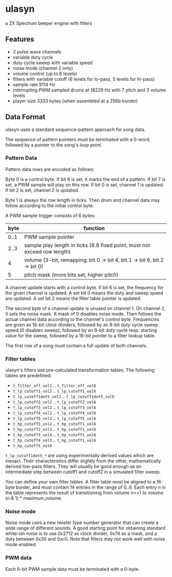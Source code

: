 # ulasyn

a ZX Spectrum beeper engine with filters


## Features

- 2 pulse wave channels
- variable duty cycle
- duty cycle sweep with variable speed
- noise mode (channel 2 only)
- volume control (up to 6 levels)
- filters with variable cutoff (6 levels for lo-pass, 5 levels for hi-pass)
- sample rate 9114 Hz
- interrupting PWM sampled drums at 18229 Hz with 7 pitch and 3 volume levels
- player size 3333 bytes (when assembled at a 256b border)



## Data Format

ulasyn uses a standard sequence-pattern approach for song data.

The sequence of pattern pointers must be terminated with a 0-word, followed by a
pointer to the song's loop point.


### Pattern Data

Pattern data rows are encoded as follows:

Byte 0 is a control byte. If bit 6 is set, it marks the end of a pattern. If bit
7 is set, a PWM sample will play on this row. If bit 0 is set, channel 1 is
updated. If bit 2 is set, channel 2 is updated.

Byte 1 is always the row length in ticks. Then drum and channel data may follow
according to the initial control byte.

A PWM sample trigger consists of 6 bytes:

byte | function
-----|---------
0..1 | PWM sample pointer
2..3 | sample play length in ticks (8.8 fixed point, must not exceed row length)
4    | volume (3-bit, remapping: bit 0 -> bit 4, bit 1 -> bit 6, bit 2 -> bit 0)
5    | pitch mask (more bits set, higher pitch)

A channel update starts with a control byte. If bit 6 is set, the frequency for
the given channel is updated. A set bit 0 means the duty and sweep speed are
updated. A set bit 2 means the filter table pointer is updated.

The second byte of a channel update is unused on channel 1. On channel 2, it
sets the noise mask. A mask of 0 disables noise mode. Then follows the actual
channel data according to the channel's control byte. Frequencies are given as
16-bit clock dividers, followed by an 8-bit duty cycle sweep speed (0 disables
sweep), followed by an 8-bit duty cycle resp. starting value for the sweep,
followed by a 16-bit pointer to a filter lookup table.

The first row of a song must contain a full update of both channels.


### Filter tables

 ulasyn's filters use pre-calculated transformation tables. The following tables
 are predefined:

- `t_filter_off_vol1` .. `t_filter_off_vol6`
- `t_lp_cutoff1_vol2` .. `t_lp_cutoff1_vol6`
- `t_lp_cutoff1dot5_vol1` .. `t_lp_cutoff1dot5_vol6`
- `t_lp_cutoff2_vol2` .. `t_lp_cutoff2_vol6`
- `t_lp_cutoff3_vol2` .. `t_lp_cutoff3_vol6`
- `t_lp_cutoff4_vol2` .. `t_lp_cutoff4_vol6`
- `t_lp_cutoff5_vol2` .. `t_lp_cutoff5_vol6`
- `t_hp_cutoff1_vol2` .. `t_hp_cutoff1_vol6`
- `t_hp_cutoff2_vol3` .. `t_hp_cutoff1_vol6`
- `t_hp_cutoff3_vol4` .. `t_hp_cutoff1_vol6`
- `t_hp_cutoff4_vol5` .. `t_hp_cutoff1_vol6`
- `t_hp_cutoff5_vol6`

`t_lp_cutoff1dot5_*` are using experimentally derived values which are inexact.
Their characteristics differ slightly from the other, mathematically derived
low-pass filters. They will usually be good enough as an intermediate step
between cutoff1 and cutoff2 in a simulated filter sweep.

You can define your own filter tables. A filter table must be aligned to a
16-byte border, and must contain 14 entries in the range of 0..6. Each entry *n*
in the table represents the result of transitioning from volume n>>1 to volume
(n & 1) * maximum_volume.


### Noise mode

Noise mode uses a new twister type number generator that can create a wide range
of different sounds. A good starting point for obtaining standard white-ish
noise is to use 0x2712 as clock divider, 0x76 as a mask, and a duty between 0x30
and 0xc0. Note that filters may not work well with noise mode enabled.


### PWM data

Each 8-bit PWM sample data must be terminated with a 0-byte.
